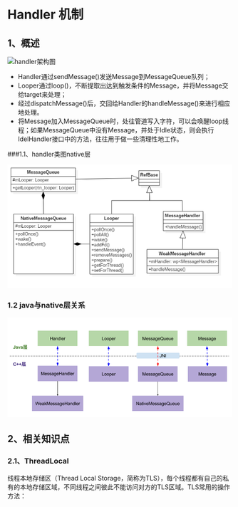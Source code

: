 # Handler 机制

## 1、概述

![handler架构图](/Users/v_maqinglong/Documents/IdeaProjects/docs/sources/handler架构图.jpg)

- Handler通过sendMessage()发送Message到MessageQueue队列；
- Looper通过loop()，不断提取出达到触发条件的Message，并将Message交给target来处理；
- 经过dispatchMessage()后，交回给Handler的handleMessage()来进行相应地处理。
- 将Message加入MessageQueue时，处往管道写入字符，可以会唤醒loop线程；如果MessageQueue中没有Message，并处于Idle状态，则会执行IdelHandler接口中的方法，往往用于做一些清理性地工作。

###1.1、handler类图native层

![handler类图native层](../sources/handler类图native层.png)

### 1.2 java与native层关系

![handler中java与native层关系图](../sources/handler中java与native层关系图.png)







## 2、相关知识点

### 2.1、ThreadLocal

 线程本地存储区（Thread Local Storage，简称为TLS），每个线程都有自己的私有的本地存储区域，不同线程之间彼此不能访问对方的TLS区域。TLS常用的操作方法：









